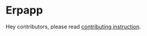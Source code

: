 # Erpapp

Hey contributors, please read [contributing instruction](https://github.com/b-six/Erpapp/blob/master/contributing.md).
